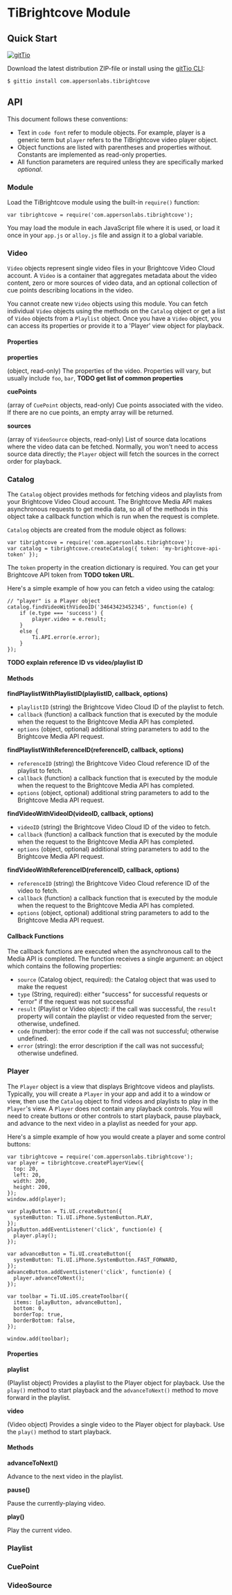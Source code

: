 # TiBrightcove Module

## Quick Start

[![gitTio](http://gitt.io/badge.png)](http://gitt.io/component/com.appersonlabs.tibrightcove)

Download the latest distribution ZIP-file or install using the [gitTio CLI](http://gitt.io/cli):

`$ gittio install com.appersonlabs.tibrightcove`

## API

This document follows these conventions:

* Text in `code font` refer to module objects.  For example, player is a generic term
  but `player` refers to the TiBrightcove video player object.
* Object functions are listed with parentheses and properties without.  Constants are
  implemented as read-only properties.
* All function parameters are required unless they are specifically marked *optional*.

### Module

Load the TiBrightcove module using the built-in `require()` function:

    var tibrightcove = require('com.appersonlabs.tibrightcove');

You may load the module in each JavaScript file where it is used, or load it once in your
`app.js` or `alloy.js` file and assign it to a global variable.

### Video

`Video` objects represent single video files in your Brightcove Video Cloud account.
A `Video` is a container that aggregates metadata about the video content, zero or
more sources of video data, and an optional collection of cue points describing
locations in the video.

You cannot create new `Video` objects using this module.  You can fetch individual
`Video` objects using the methods on the `Catalog` object or get a list of `Video`
objects from a `Playlist` object.  Once you have a `Video` object,
you can access its properties or provide it to a 'Player' view object for playback.

#### Properties

**properties**

(object, read-only) The properties of the video.  Properties will vary, but usually
include `foo`, `bar`, **TODO get list of common properties** 

**cuePoints**

(array of `CuePoint` objects, read-only) Cue points associated with the video.  If
there are no cue points, an empty array will be returned.

**sources**

(array of `VideoSource` objects, read-only) List of source data locations where the
video data can be fetched.  Normally, you won't need to access source data directly;
the `Player` object will fetch the sources in the correct order for playback.

### Catalog

The `Catalog` object provides methods for fetching videos and playlists from your
Brightcove Video Cloud account.  The Brightcove Media API makes asynchronous requests
to get media data, so all of the methods in this object take a callback function
which is run when the request is complete.

`Catalog` objects are created from the module object as follows:

    var tibrightcove = require('com.appersonlabs.tibrightcove');
    var catalog = tibrightcove.createCatalog({ token: 'my-brightcove-api-token' });

The `token` property in the creation dictionary is required.  You can get your
Brightcove API token from **TODO token URL**.

Here's a simple example of how you can fetch a video using the catalog:

    // "player" is a Player object
    catalog.findVideoWithVideoID('34643423452345', function(e) {
        if (e.type === 'success') {
            player.video = e.result;
        }
        else {
            Ti.API.error(e.error);
        }
    });

**TODO explain reference ID vs video/playlist ID**

#### Methods

**findPlaylistWithPlaylistID(playlistID, callback, options)**

* `playlistID` (string) the Brightcove Video Cloud ID of the playlist to fetch.
* `callback` (function) a callback function that is executed by the module when the
  request to the Brightcove Media API has completed.
* `options` (object, optional) additional string parameters to add to the Brightcove
  Media API request.

**findPlaylistWithReferenceID(referenceID, callback, options)**

* `referenceID` (string) the Brightcove Video Cloud reference ID of the playlist to fetch.
* `callback` (function) a callback function that is executed by the module when the
  request to the Brightcove Media API has completed.
* `options` (object, optional) additional string parameters to add to the Brightcove
  Media API request.

**findVideoWithVideoID(videoID, callback, options)**

* `videoID` (string) the Brightcove Video Cloud ID of the video to fetch.
* `callback` (function) a callback function that is executed by the module when the
  request to the Brightcove Media API has completed.
* `options` (object, optional) additional string parameters to add to the Brightcove
  Media API request.

**findVideoWithReferenceID(referenceID, callback, options)**

* `referenceID` (string) the Brightcove Video Cloud reference ID of the video to fetch.
* `callback` (function) a callback function that is executed by the module when the
  request to the Brightcove Media API has completed.
* `options` (object, optional) additional string parameters to add to the Brightcove
  Media API request.

#### Callback Functions

The callback functions are executed when the asynchronous call to the Media API is completed.
The function receives a single argument: an object which contains the following properties:

* `source` (Catalog object, required): the Catalog object that was used to make the request
* `type` (String, required): either "success" for successful requests or "error" if the request
  was not successful
* `result` (Playlist or Video object): if the call was successful, the `result` property will
  contain the playlist or video requested from the server; otherwise, undefined.
* `code` (number): the error code if the call was not successful; otherwise undefined.
* `error` (string): the error description if the call was not successful; otherwise undefined.


### Player

The `Player` object is a view that displays Brightcove videos and playlists.  Typically,
you will create a `Player` in your app and add it to a window or view, then use the
`Catalog` object to find videos and playlists to play in the `Player`'s view.  A `Player`
does not contain any playback controls.  You will need to create buttons or other controls
to start playback, pause playback, and advance to the next video in a playlist as needed
for your app.

Here's a simple example of how you would create a player and some control buttons:

    var tibrightcove = require('com.appersonlabs.tibrightcove');
    var player = tibrightcove.createPlayerView({
      top: 20,
      left: 20,
      width: 200,
      height: 200,
    });
    window.add(player);

    var playButton = Ti.UI.createButton({
      systemButton: Ti.UI.iPhone.SystemButton.PLAY,
    });
    playButton.addEventListener('click', function(e) {
      player.play();
    });

    var advanceButton = Ti.UI.createButton({
      systemButton: Ti.UI.iPhone.SystemButton.FAST_FORWARD,
    });
    advanceButton.addEventListener('click', function(e) {
      player.advanceToNext();
    });

    var toolbar = Ti.UI.iOS.createToolbar({
      items: [playButton, advanceButton],
      bottom: 0,
      borderTop: true,
      borderBottom: false,
    });
    
    window.add(toolbar);

#### Properties

**playlist**

(Playlist object) Provides a playlist to the Player object for playback.  Use the `play()`
method to start playback and the `advanceToNext()` method to move forward in the playlist.

**video**

(Video object) Provides a single video to the Player object for playback.  Use the `play()`
method to start playback.

#### Methods

**advanceToNext()**

Advance to the next video in the playlist.

**pause()**

Pause the currently-playing video.

**play()**

Play the current video.


### Playlist

### CuePoint

### VideoSource
